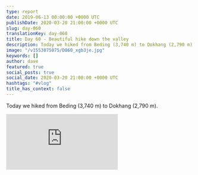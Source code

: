 ```yaml
---
type: report
date: 2019-06-13 00:00:00 +0000 UTC
publishDate: 2020-03-20 21:00:00 +0000 UTC
slug: day-060
translationKey: day-060
title: Day 60 - Beautiful hike down the valley
description: Today we hiked from Beding (3,740 m) to Dokhang (2,790 m).
image: "/v1553075075/D060_xgb3je.jpg"
keywords: []
author: dave
featured: true
social_posts: true
social_date: 2020-03-20 21:00:00 +0000 UTC
hashtags: "#vlog"
title_has_context: false
---
```


Today we hiked from Beding (3,740 m) to Dokhang (2,790 m).

<iframe src="https://www.youtube.com/embed/QjSQTp0189E" frameborder="0" allow="accelerometer; autoplay; encrypted-media; gyroscope; picture-in-picture" allowfullscreen></iframe>

